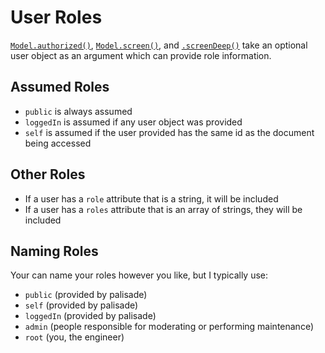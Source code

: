 # User Roles

[`Model.authorized()`](docs/Authorized.md), [`Model.screen()`](docs/Screen.md), and [`.screenDeep()`](docs/ScreenDeep.md) take an optional user object as an argument which can provide role information.

## Assumed Roles

- `public` is always assumed
- `loggedIn` is assumed if any user object was provided
- `self` is assumed if the user provided has the same id as the document being accessed

## Other Roles

- If a user has a `role` attribute that is a string, it will be included
- If a user has a `roles` attribute that is an array of strings, they will be included

## Naming Roles

Your can name your roles however you like, but I typically use:

- `public` (provided by palisade)
- `self` (provided by palisade)
- `loggedIn` (provided by palisade)
- `admin` (people responsible for moderating or performing maintenance)
- `root` (you, the engineer)

